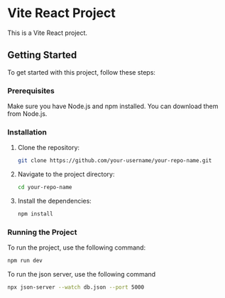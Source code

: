 # Vite React Project

This is a Vite React project.

## Getting Started

To get started with this project, follow these steps:

### Prerequisites

Make sure you have Node.js and npm installed. You can download them from Node.js.

### Installation

1. Clone the repository:
    ```bash
    git clone https://github.com/your-username/your-repo-name.git
    ```

2. Navigate to the project directory:
    ```bash
    cd your-repo-name
    ```

3. Install the dependencies:
    ```bash
    npm install
    ```

### Running the Project

To run the project, use the following command:
```bash
npm run dev
```

To run the json server, use the following command

```bash
npx json-server --watch db.json --port 5000
```

